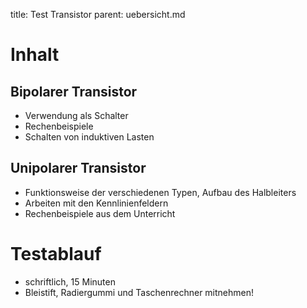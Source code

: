 title: Test Transistor
parent: uebersicht.md

# Inhalt
## Bipolarer Transistor
* Verwendung als Schalter
* Rechenbeispiele
* Schalten von induktiven Lasten
## Unipolarer Transistor
* Funktionsweise der verschiedenen Typen, Aufbau des Halbleiters
* Arbeiten mit den Kennlinienfeldern
* Rechenbeispiele aus dem Unterricht
# Testablauf
* schriftlich, 15 Minuten
* Bleistift, Radiergummi und Taschenrechner mitnehmen!

